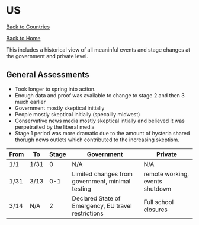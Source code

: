 # US

[Back to Countries](Countries.md#north-america)

[Back to Home](README.md)

This includes a historical view of all meaninful events and stage changes at the government and private level. 

## General Assessments
   * Took longer to spring into action. 
   * Enough data and proof was available to change to stage 2 and then 3 much earlier
   * Government mostly skeptical initially 
   * People mostly skeptical initially (specailly midwest)
   * Conservative news media mostly skeptical intially and believed it was perpetraited by the liberal media
   * Stage 1 period was more dramatic due to the amount of hysteria shared thorugh news outlets which contributed to the increasing skeptism. 

| From  |  To | Stage  | Government | Private |  
|---|---|---|---|---|
| 1/1 | 1/31  | 0 | N/A | N/A |
| 1/31 | 3/13   | 0-1  | Limited changes from government, minimal testing | remote working, events shutdown |
| 3/14 | N/A | 2  | Declared State of Emergency, EU travel restrictions | Full school closures |
